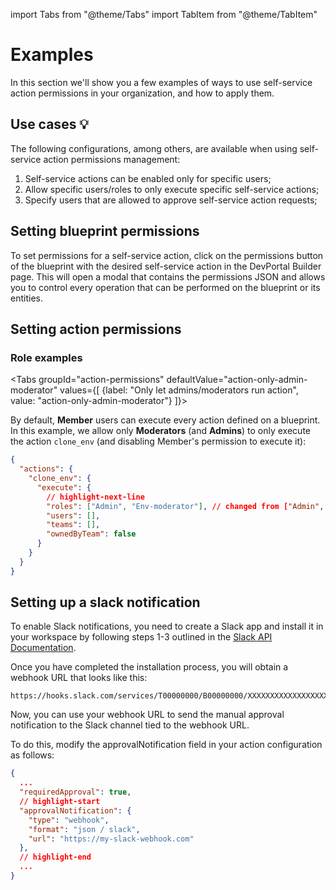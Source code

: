 import Tabs from "@theme/Tabs"
import TabItem from "@theme/TabItem"

# Examples

In this section we'll show you a few examples of ways to use self-service action permissions in your organization, and how to apply them.

## Use cases 💡

The following configurations, among others, are available when using self-service action permissions management:

1. Self-service actions can be enabled only for specific users;
2. Allow specific users/roles to only execute specific self-service actions;
3. Specify users that are allowed to approve self-service action requests;

## Setting blueprint permissions

To set permissions for a self-service action, click on the permissions button of the blueprint with the desired self-service action in the DevPortal Builder page. This will open a modal that contains the permissions JSON and allows you to control every operation that can be performed on the blueprint or its entities.

## Setting action permissions

### Role examples

<Tabs groupId="action-permissions" defaultValue="action-only-admin-moderator" values={[
{label: "Only let admins/moderators run action", value: "action-only-admin-moderator"}
]}>

<TabItem value="action-only-admin-moderator">

By default, **Member** users can execute every action defined on a blueprint. In this example, we allow only **Moderators** (and **Admins**) to only execute the action `clone_env` (and disabling Member's permission to execute it):

```json showLineNumbers
{
  "actions": {
    "clone_env": {
      "execute": {
        // highlight-next-line
        "roles": ["Admin", "Env-moderator"], // changed from ["Admin", "Env-moderator", "Member"]
        "users": [],
        "teams": [],
        "ownedByTeam": false
      }
    }
  }
}
```

</TabItem>

</Tabs>

## Setting up a slack notification

To enable Slack notifications, you need to create a Slack app and install it in your workspace by following steps 1-3 outlined in the [Slack API Documentation](https://api.slack.com/messaging/webhooks).

Once you have completed the installation process, you will obtain a webhook URL that looks like this:

```text
https://hooks.slack.com/services/T00000000/B00000000/XXXXXXXXXXXXXXXXXXXXXXXX
```

Now, you can use your webhook URL to send the manual approval notification to the Slack channel tied to the webhook URL.

To do this, modify the approvalNotification field in your action configuration as follows:

```json showLineNumbers
{
  ...
  "requiredApproval": true,
  // highlight-start
  "approvalNotification": {
    "type": "webhook",
    "format": "json / slack",
    "url": "https://my-slack-webhook.com"
  },
  // highlight-end
  ...
}
```
